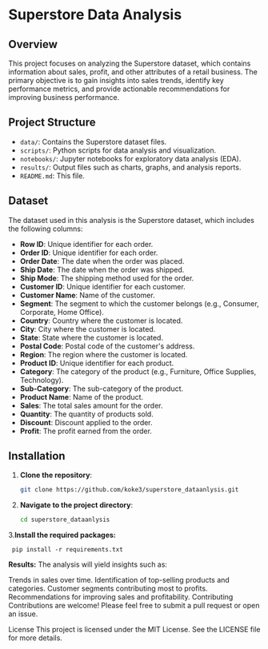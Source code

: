 # Superstore Data Analysis

## Overview

This project focuses on analyzing the Superstore dataset, which contains information about sales, profit, and other attributes of a retail business. The primary objective is to gain insights into sales trends, identify key performance metrics, and provide actionable recommendations for improving business performance.
## Project Structure

- `data/`: Contains the Superstore dataset files.
- `scripts/`: Python scripts for data analysis and visualization.
- `notebooks/`: Jupyter notebooks for exploratory data analysis (EDA).
- `results/`: Output files such as charts, graphs, and analysis reports.
- `README.md`: This file.


## Dataset

The dataset used in this analysis is the Superstore dataset, which includes the following columns:

- **Row ID**: Unique identifier for each order.
- **Order ID**: Unique identifier for each order.
- **Order Date**: The date when the order was placed.
- **Ship Date**: The date when the order was shipped.
- **Ship Mode**: The shipping method used for the order.
- **Customer ID**: Unique identifier for each customer.
- **Customer Name**: Name of the customer.
- **Segment**: The segment to which the customer belongs (e.g., Consumer, Corporate, Home Office).
- **Country**: Country where the customer is located.
- **City**: City where the customer is located.
- **State**: State where the customer is located.
- **Postal Code**: Postal code of the customer's address.
- **Region**: The region where the customer is located.
- **Product ID**: Unique identifier for each product.
- **Category**: The category of the product (e.g., Furniture, Office Supplies, Technology).
- **Sub-Category**: The sub-category of the product.
- **Product Name**: Name of the product.
- **Sales**: The total sales amount for the order.
- **Quantity**: The quantity of products sold.
- **Discount**: Discount applied to the order.
- **Profit**: The profit earned from the order.

## Installation

1. **Clone the repository**:
   ```bash
   git clone https://github.com/koke3/superstore_dataanlysis.git
2. **Navigate to the project directory**:
   ```bash
   cd superstore_dataanlysis
3.**Install the required packages:**
  
     pip install -r requirements.txt

**Results:**
The analysis will yield insights such as:

Trends in sales over time.
Identification of top-selling products and categories.
Customer segments contributing most to profits.
Recommendations for improving sales and profitability.
Contributing
Contributions are welcome! Please feel free to submit a pull request or open an issue.

License
This project is licensed under the MIT License. See the LICENSE file for more details.



